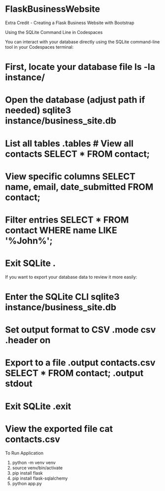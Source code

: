 # FlaskBusinessWebsite
Extra Credit - Creating a Flask Business Website with Bootstrap

Using the SQLite Command Line in Codespaces

You can interact with your database directly using the SQLite command-line tool in your Codespaces terminal:

# First, locate your database file ls -la instance/ 
# Open the database (adjust path if needed) sqlite3 instance/business_site.db 
# List all tables .tables # View all contacts SELECT * FROM contact; 
# View specific columns SELECT name, email, date_submitted FROM contact; 
# Filter entries SELECT * FROM contact WHERE name LIKE '%John%'; 
# Exit SQLite .

If you want to export your database data to review it more easily:

# Enter the SQLite CLI sqlite3 instance/business_site.db 
# Set output format to CSV .mode csv .header on 
# Export to a file .output contacts.csv SELECT * FROM contact; .output stdout 
# Exit SQLite .exit 
# View the exported file cat contacts.csv

To Run Application
1. python -m venv venv
2. source venv/bin/activate
3. pip install flask
4. pip install flask-sqlalchemy
5. python app.py